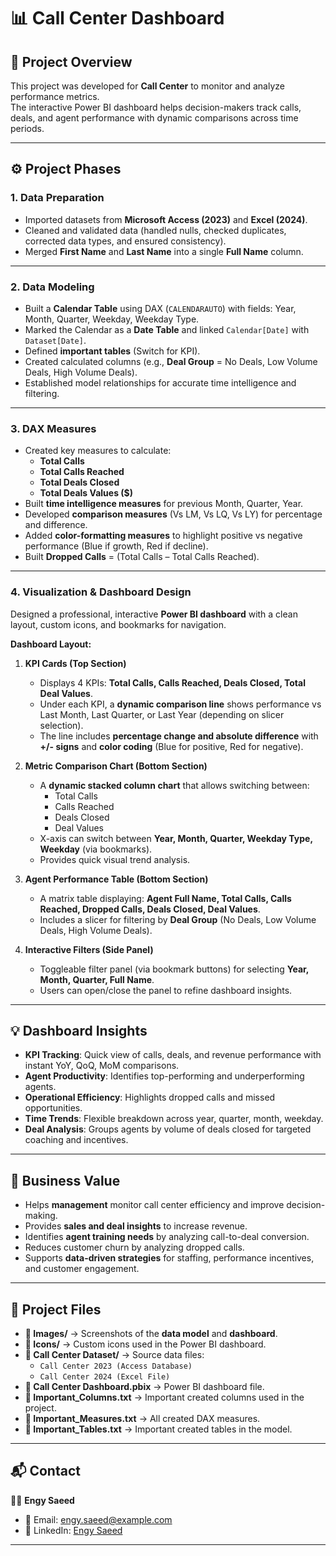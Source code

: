 # 📊 Call Center Dashboard

## 📌 Project Overview
This project was developed for **Call Center** to monitor and analyze performance metrics.  
The interactive Power BI dashboard helps decision-makers track calls, deals, and agent performance with dynamic comparisons across time periods.

---

## ⚙️ Project Phases

### 1. **Data Preparation**
- Imported datasets from **Microsoft Access (2023)** and **Excel (2024)**.  
- Cleaned and validated data (handled nulls, checked duplicates, corrected data types, and ensured consistency).  
- Merged **First Name** and **Last Name** into a single **Full Name** column.  

---

### 2. **Data Modeling**
- Built a **Calendar Table** using DAX (`CALENDARAUTO`) with fields: Year, Month, Quarter, Weekday, Weekday Type.  
- Marked the Calendar as a **Date Table** and linked `Calendar[Date]` with `Dataset[Date]`.  
- Defined **important tables** (Switch for KPI).  
- Created calculated columns (e.g., **Deal Group** = No Deals, Low Volume Deals, High Volume Deals).  
- Established model relationships for accurate time intelligence and filtering.  

---

### 3. **DAX Measures**
- Created key measures to calculate:  
  - **Total Calls**  
  - **Total Calls Reached**  
  - **Total Deals Closed**  
  - **Total Deals Values ($)**  
- Built **time intelligence measures** for previous Month, Quarter, Year.  
- Developed **comparison measures** (Vs LM, Vs LQ, Vs LY) for percentage and difference.  
- Added **color-formatting measures** to highlight positive vs negative performance (Blue if growth, Red if decline).  
- Built **Dropped Calls** = (Total Calls – Total Calls Reached).  

---

### 4. **Visualization & Dashboard Design**
Designed a professional, interactive **Power BI dashboard** with a clean layout, custom icons, and bookmarks for navigation.  

**Dashboard Layout:**  

1. **KPI Cards (Top Section)**  
   - Displays 4 KPIs: **Total Calls, Calls Reached, Deals Closed, Total Deal Values**.  
   - Under each KPI, a **dynamic comparison line** shows performance vs Last Month, Last Quarter, or Last Year (depending on slicer selection).  
   - The line includes **percentage change and absolute difference** with **+/- signs** and **color coding** (Blue for positive, Red for negative).  

2. **Metric Comparison Chart (Bottom Section)**  
   - A **dynamic stacked column chart** that allows switching between:  
     - Total Calls  
     - Calls Reached  
     - Deals Closed  
     - Deal Values  
   - X-axis can switch between **Year, Month, Quarter, Weekday Type, Weekday** (via bookmarks).  
   - Provides quick visual trend analysis.  

3. **Agent Performance Table (Bottom Section)**  
   - A matrix table displaying: **Agent Full Name, Total Calls, Calls Reached, Dropped Calls, Deals Closed, Deal Values**.  
   - Includes a slicer for filtering by **Deal Group** (No Deals, Low Volume Deals, High Volume Deals).  

4. **Interactive Filters (Side Panel)**  
   - Toggleable filter panel (via bookmark buttons) for selecting **Year, Month, Quarter, Full Name**.  
   - Users can open/close the panel to refine dashboard insights.  

---

## 💡 Dashboard Insights
- **KPI Tracking**: Quick view of calls, deals, and revenue performance with instant YoY, QoQ, MoM comparisons.  
- **Agent Productivity**: Identifies top-performing and underperforming agents.  
- **Operational Efficiency**: Highlights dropped calls and missed opportunities.  
- **Time Trends**: Flexible breakdown across year, quarter, month, weekday.  
- **Deal Analysis**: Groups agents by volume of deals closed for targeted coaching and incentives.  

---

## 🚀 Business Value
- Helps **management** monitor call center efficiency and improve decision-making.  
- Provides **sales and deal insights** to increase revenue.  
- Identifies **agent training needs** by analyzing call-to-deal conversion.  
- Reduces customer churn by analyzing dropped calls.  
- Supports **data-driven strategies** for staffing, performance incentives, and customer engagement.  

---

## 📂 Project Files
- **📁 Images/** → Screenshots of the **data model** and **dashboard**.  
- **📁 Icons/** → Custom icons used in the Power BI dashboard.  
- **📁 Call Center Dataset/** → Source data files:  
  - `Call Center 2023 (Access Database)`  
  - `Call Center 2024 (Excel File)`  
- **📄 Call Center Dashboard.pbix** → Power BI dashboard file.  
- **📄 Important_Columns.txt** → Important created columns used in the project.  
- **📄 Important_Measures.txt** → All created DAX measures.  
- **📄 Important_Tables.txt** → Important created tables in the model.  

---

## 📬 Contact
👩‍💻 **Engy Saeed**  
- 📧 Email: [engy.saeed@example.com](engysead498@gmail.com)  
- 💼 LinkedIn: [Engy Saeed](https://www.linkedin.com/in/engy-saeed2003/)  

---
